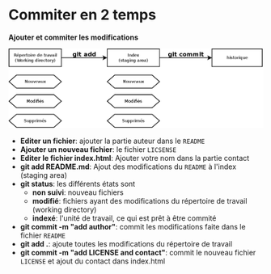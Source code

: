 # Commiter en 2 temps

__Ajouter et commiter les modifications__


![Commit en 2 temps](images/000_commit.png)

* **Editer un fichier**: ajouter la partie auteur dans le `README`
* **Ajouter un nouveau fichier**: le fichier `LICSENSE`
* **Editer le fichier index.html**: Ajouter votre nom dans la partie contact
* **git add README.md**: Ajout des modifications du `README` à l'index
  (staging area)
* **git status**: les différents états sont
    * **non suivi**: nouveau fichiers
    * **modifié**: fichiers ayant des modifications du répertoire de travail
      (working directory)
    * **indexé**: l'unité de travail, ce qui est prêt à être commité
* **git commit -m "add author"**: commit les modifications faite dans le fichier
  `README`
* **git add .**: ajoute toutes les modifications du répertoire de travail
* **git commit -m "add LICENSE and contact"**: commit le nouveau fichier
  `LICENSE` et ajout du contact dans index.html

